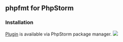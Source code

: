 ## phpfmt for PhpStorm

### Installation

[Plugin](https://plugins.jetbrains.com/plugin/8110?pr=) is available via PhpStorm package manager. 
![](http://plugins.jetbrains.com/files/8110/screenshot_15561.png)
